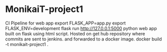 # MonikaiT-project1
CI Pipeline for web app
export FLASK_APP=app.py
export FLASK_ENV=development
flask run
http://127.0.0.1:5000
python web app built on flask using html script.
Hosted on get hub repository where commits are sent to jenkins.
 and forwarded to a docker image.
 docker build -t monikait-project1 .
